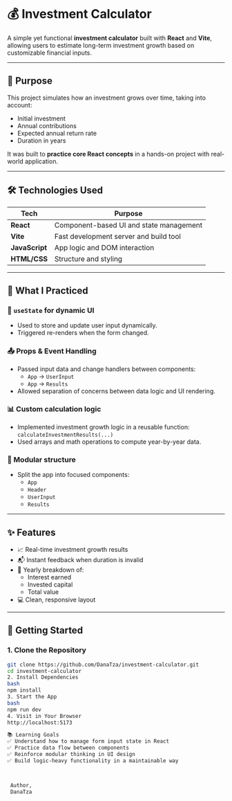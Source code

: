 # 💰 Investment Calculator

A simple yet functional **investment calculator** built with **React** and **Vite**, allowing users to estimate long-term investment growth based on customizable financial inputs.

---

## 🚀 Purpose

This project simulates how an investment grows over time, taking into account:
- Initial investment
- Annual contributions
- Expected annual return rate
- Duration in years

It was built to **practice core React concepts** in a hands-on project with real-world application.

---

## 🛠️ Technologies Used

| Tech            | Purpose |
|-----------------|---------|
| **React**       | Component-based UI and state management |
| **Vite**        | Fast development server and build tool |
| **JavaScript**  | App logic and DOM interaction |
| **HTML/CSS**    | Structure and styling |

---

## 🧠 What I Practiced

### 🔄 `useState` for dynamic UI
- Used to store and update user input dynamically.
- Triggered re-renders when the form changed.

### 📤 Props & Event Handling
- Passed input data and change handlers between components:
  - `App` → `UserInput`
  - `App` → `Results`
- Allowed separation of concerns between data logic and UI rendering.

### 📊 Custom calculation logic
- Implemented investment growth logic in a reusable function:  
  `calculateInvestmentResults(...)`
- Used arrays and math operations to compute year-by-year data.

### 🧩 Modular structure
- Split the app into focused components:
  - `App`
  - `Header`
  - `UserInput`
  - `Results`

---

## ✨ Features

- 📈 Real-time investment growth results
- 📬 Instant feedback when duration is invalid
- 🧠 Yearly breakdown of:
  - Interest earned
  - Invested capital
  - Total value
- 💻 Clean, responsive layout

---

## 🔧 Getting Started

### 1. Clone the Repository

```bash
git clone https://github.com/DanaTza/investment-calculator.git
cd investment-calculator
2. Install Dependencies
bash
npm install
3. Start the App
bash
npm run dev
4. Visit in Your Browser
http://localhost:5173

📚 Learning Goals
✅ Understand how to manage form input state in React
✅ Practice data flow between components
✅ Reinforce modular thinking in UI design
✅ Build logic-heavy functionality in a maintainable way



 Author,
 DanaTza
